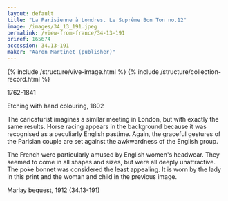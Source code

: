 ```yaml
---
layout: default
title: "La Parisienne à Londres. Le Suprême Bon Ton no.12"
image: /images/34_13_191.jpeg
permalink: /view-from-france/34-13-191
priref: 165674
accession: 34.13-191
maker: "Aaron Martinet (publisher)"
---
```

{% include /structure/vive-image.html %}
{% include /structure/collection-record.html %}

1762-1841

Etching with hand colouring, 1802

The caricaturist imagines a similar meeting in London, but with exactly the same results. Horse racing appears in the background because it was recognised as a peculiarly English pastime. Again, the graceful gestures of the Parisian couple are set against the awkwardness of the English group.

The French were particularly amused by English women's headwear. They seemed to come in all shapes and sizes, but were all deeply unattractive. The poke bonnet was considered the least appealing. It is worn by the lady in this print and the woman and child in the previous image.

Marlay bequest, 1912 (34.13-191)
